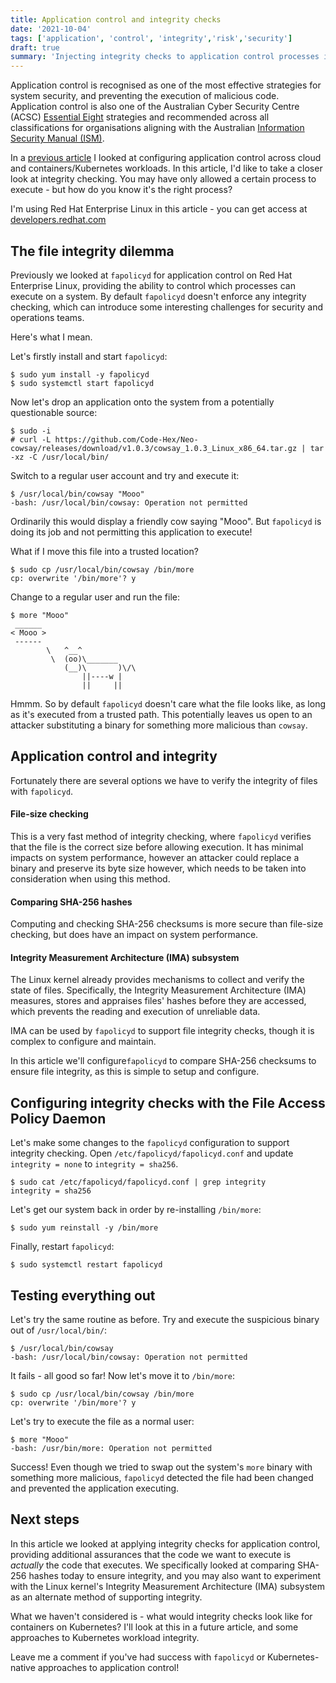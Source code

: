 ```yaml
---
title: Application control and integrity checks
date: '2021-10-04'
tags: ['application', 'control', 'integrity','risk','security']
draft: true
summary: 'Injecting integrity checks to application control processes is a winning security combination. Application control allows you to specify that only certain processes can execute on a system - but how do you know they are the right processes? How can you ensure that the code that you want to execute is the code that actually executes?'
---
```

Application control is recognised as one of the most effective strategies for system security, and preventing the execution of malicious code. Application control is also one of the Australian Cyber Security Centre (ACSC) [Essential Eight](https://www.cyber.gov.au/acsc/view-all-content/essential-eight) strategies and recommended across all classifications for organisations aligning with the Australian [Information Security Manual (ISM)](https://www.cyber.gov.au/acsc/view-all-content/ism).

In a [previous article](/blog/app-control-for-everyone) I looked at configuring application control across cloud and containers/Kubernetes workloads. In this article, I'd like to take a closer look at integrity checking. You may have only allowed a certain process to execute - but how do you know it's the right process? 

I'm using Red Hat Enterprise Linux in this article - you can get access at [developers.redhat.com](https://developers.redhat.com/rhel8)

## The file integrity dilemma

Previously we looked at `fapolicyd` for application control on Red Hat Enterprise Linux, providing the ability to control which processes can execute on a system. By default `fapolicyd` doesn't enforce any integrity checking, which can introduce some interesting challenges for security and operations teams.

Here's what I mean.

Let's firstly install and start `fapolicyd`:
```
$ sudo yum install -y fapolicyd
$ sudo systemctl start fapolicyd
```
Now let's drop an application onto the system from a potentially questionable source:
```
$ sudo -i
# curl -L https://github.com/Code-Hex/Neo-cowsay/releases/download/v1.0.3/cowsay_1.0.3_Linux_x86_64.tar.gz | tar -xz -C /usr/local/bin/
```
Switch to a regular user account and try and execute it:
```
$ /usr/local/bin/cowsay "Mooo"
-bash: /usr/local/bin/cowsay: Operation not permitted
```
Ordinarily this would display a friendly cow saying "Mooo". But `fapolicyd` is doing its job and not permitting this application to execute!

What if I move this file into a trusted location?
```
$ sudo cp /usr/local/bin/cowsay /bin/more
cp: overwrite '/bin/more'? y
```
Change to a regular user and run the file:
```
$ more "Mooo"
 ______
< Mooo >
 ------
        \   ^__^
         \  (oo)\_______
            (__)\       )\/\
                ||----w |
                ||     ||
```
Hmmm. So by default `fapolicyd` doesn't care what the file looks like, as long as it's executed from a trusted path. This potentially leaves us open to an attacker substituting a binary for something more malicious than `cowsay`.

## Application control and integrity

Fortunately there are several options we have to verify the integrity of files with `fapolicyd`.

#### File-size checking
This is a very fast method of integrity checking, where `fapolicyd` verifies that the file is the correct size before allowing execution. It has minimal impacts on system performance, however an attacker could replace a binary and preserve its byte size however, which needs to be taken into consideration when using this method.

#### Comparing SHA-256 hashes
Computing and checking SHA-256 checksums is more secure than file-size checking, but does have an impact on system performance.

#### Integrity Measurement Architecture (IMA) subsystem
The Linux kernel already provides mechanisms to collect and verify the state of files. Specifically, the Integrity Measurement Architecture (IMA) measures, stores and appraises files' hashes before they are accessed, which prevents the reading and execution of unreliable data.

IMA can be used by `fapolicyd` to support file integrity checks, though it is complex to configure and maintain.

In this article we'll configure`fapolicyd` to compare SHA-256 checksums to ensure file integrity, as this is simple to setup and configure.

## Configuring integrity checks with the File Access Policy Daemon
Let's make some changes to the `fapolicyd` configuration to support integrity checking. Open `/etc/fapolicyd/fapolicyd.conf` and update `integrity = none` to `integrity = sha256`.
```
$ sudo cat /etc/fapolicyd/fapolicyd.conf | grep integrity
integrity = sha256
```
Let's get our system back in order by re-installing `/bin/more`:
```
$ sudo yum reinstall -y /bin/more
```
Finally, restart `fapolicyd`:
```
$ sudo systemctl restart fapolicyd
```
## Testing everything out
Let's try the same routine as before. Try and execute the suspicious binary out of `/usr/local/bin/`:
```
$ /usr/local/bin/cowsay
-bash: /usr/local/bin/cowsay: Operation not permitted
```
It fails - all good so far! Now let's move it to `/bin/more`:
```
$ sudo cp /usr/local/bin/cowsay /bin/more
cp: overwrite '/bin/more'? y
```
Let's try to execute the file as a normal user:
```
$ more "Mooo"
-bash: /usr/bin/more: Operation not permitted
```
Success! Even though we tried to swap out the system's `more` binary with something more malicious, `fapolicyd` detected the file had been changed and prevented the application executing. 

## Next steps
In this article we looked at applying integrity checks for application control, providing additional assurances that the code we want to execute is *actually* the code that executes. We specifically looked at comparing SHA-256 hashes today to ensure integrity, and you may also want to experiment with the Linux kernel's Integrity Measurement Architecture (IMA) subsystem as an alternate method of supporting integrity.

What we haven't considered is - what would integrity checks look like for containers on Kubernetes? I'll look at this in a future article, and some approaches to Kubernetes workload integrity.

Leave me a comment if you've had success with `fapolicyd` or Kubernetes-native approaches to application control!
